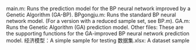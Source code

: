 main.m: Runs the prediction model for the BP neural network improved by a Genetic Algorithm (GA-BP).
BPgongju.m: Runs the standard BP neural network model. (For a version with a reduced sample set, see BP.m).
GA.m: Runs the Genetic Algorithm (GA) prediction model.
Other files: These are the supporting functions for the GA-improved BP neural network prediction model.
经济模型：A simple sample for testing
数据集.xlsx: A dataset sample
